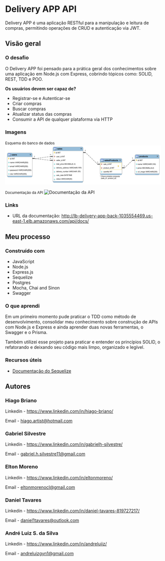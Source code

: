 # Delivery APP API
Delivery APP é uma aplicação RESTful para a manipulação e leitura de compras, permitindo operações de CRUD e autenticação via JWT.



## Visão geral

### O desafio

O Delivery APP foi pensado para a prática geral dos conhecimentos sobre uma aplicação em Node.js com Express, cobrindo tópicos como: SOLID, REST, TDD e POO.

__Os usuários devem ser capaz de?__
- Registrar-se e Autenticar-se
- Criar compras
- Buscar compras
- Atualizar status das compras
- Consumir a API de qualquer plataforma via HTTP


### Imagens

<small>Esquema do banco de dados</small>
![Banco de dados](./images/bd.png)

<small>Documentação da API</small>
![Documentação da API](./images/Swagger.gif)

### Links

- URL da documentação: http://lb-delivery-app-back-1035554469.us-east-1.elb.amazonaws.com/api/docs/


## Meu processo

### Construído com

- JavaScript
- Node.js
- Express.js
- Sequelize
- Postgres
- Mocha, Chai and Sinon
- Swagger

### O que aprendi

Em um primeiro momento pude praticar o TDD como método de desenvolvimento, consolidar meu conhecimento sobre construção de APIs com Node.js e Express e ainda aprender duas novas ferramentas, o Swagger e o Prisma.

Também utilizei esse projeto para praticar e entender os princípios SOLID, o refatorando e deixando seu código mais limpo, organizado e legível.


### Recursos úteis

- [Documentação do Sequelize](https://sequelize.org/)

## Autores

### Hiago Briano
Linkedin - https://www.linkedin.com/in/hiago-briano/

Email - hiago.artist@hotmail.com

### Gabriel Silvestre
Linkedin - https://www.linkedin.com/in/gabrielh-silvestre/

Email - gabriel.h.silvestre11@gmail.com

### Elton Moreno
Linkedin - https://www.linkedin.com/in/eltonmoreno/

Email - eltonmorenocl@gmail.com

### Daniel Tavares
Linkedin - https://www.linkedin.com/in/daniel-tavares-819727217/

Email - daniel1tavares@outlook.com

### André Luiz S. da Silva
Linkedin - https://www.linkedin.com/in/andreluiiz/

Email - andreluizgyn1@gmail.com

